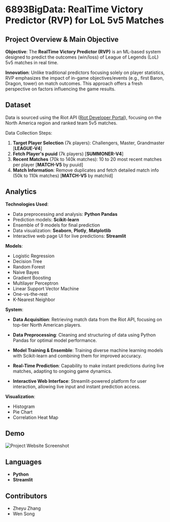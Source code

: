 # 6893BigData: RealTime Victory Predictor (RVP) for LoL 5v5 Matches

## Project Overview & Main Objective

**Objective**: The **RealTime Victory Predictor (RVP)** is an ML-based system designed to predict the outcomes (win/loss) of League of Legends (LoL) 5v5 matches in real time.

**Innovation**: Unlike traditional predictors focusing solely on player statistics, RVP emphasizes the impact of in-game objectives/events (e.g., first Baron, Dragon, tower) on match outcomes. This approach offers a fresh perspective on factors influencing the game results.

## Dataset

Data is sourced using the Riot API ([Riot Developer Portal](https://developer.riotgames.com/)), focusing on the North America region and ranked team 5v5 matches.

Data Collection Steps:
1. **Target Player Selection** (7k players): Challengers, Master, Grandmaster [**LEAGUE-V4**]
2. **Fetch Player's puuid** (7k players) [**SUMMONER-V4**]
3. **Recent Matches** (70k to 140k matches): 10 to 20 most recent matches per player [**MATCH-V5** by puuid]
4. **Match Information**: Remove duplicates and fetch detailed match info (50k to 110k matches) [**MATCH-V5** by matchid]

## Analytics

**Technologies Used**:
- Data preprocessing and analysis: **Python Pandas**
- Prediction models: **Scikit-learn**
- Ensemble of 9 models for final prediction
- Data visualization: **Seaborn**, **Plotly**, **Matplotlib**
- Interactive web page UI for live predictions: **Streamlit**

**Models**:
- Logistic Regression
- Decision Tree
- Random Forest
- Naive Bayes
- Gradient Boosting
- Multilayer Perceptron
- Linear Support Vector Machine
- One-vs-the-rest
- K-Nearest Neighbor

**System**:

- **Data Acquisition**: Retrieving match data from the Riot API, focusing on top-tier North American players.

- **Data Preprocessing**: Cleaning and structuring of data using Python Pandas for optimal model performance.

- **Model Training & Ensemble**: Training diverse machine learning models with Scikit-learn and combining them for improved accuracy.

- **Real-Time Prediction**: Capability to make instant predictions during live matches, adapting to ongoing game dynamics.

- **Interactive Web Interface**: Streamlit-powered platform for user interaction, allowing live input and instant prediction access.

**Visualization**:
- Histogram
- Pie Chart
- Correlation Heat Map

## Demo
![Project Website Screenshot](Assets/project.png)

## Languages

- **Python**
- **Streamlit**

## Contributors

- Zheyu Zhang
- Wen Song
